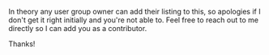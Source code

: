 In theory any user group owner can add their listing to this, so apologies if I don't get it right initially and you're not able to.
Feel free to reach out to me directly so I can add you as a contributor.

Thanks!
